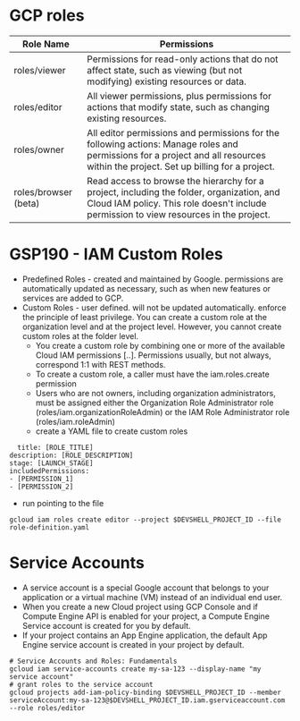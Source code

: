 # GCP roles
Role Name | Permissions
---|---
roles/viewer | Permissions for read-only actions that do not affect state, such as viewing (but not modifying) existing resources or data.
roles/editor | All viewer permissions, plus permissions for actions that modify state, such as changing existing resources.
roles/owner | All editor permissions and permissions for the following actions: Manage roles and permissions for a project and all resources within the project. Set up billing for a project.
roles/browser (beta) | Read access to browse the hierarchy for a project, including the folder, organization, and Cloud IAM policy. This role doesn't include permission to view resources in the project.

# GSP190 - IAM Custom Roles

- Predefined Roles - created and maintained by Google. permissions are automatically updated as necessary, such as when new features or services are added to GCP.
- Custom Roles - user defined. will not be updated automatically. enforce the principle of least privilege. You can create a custom role at the organization level and at the project level. However, you cannot create custom roles at the folder level. 
  - You create a custom role by combining one or more of the available Cloud IAM permissions [<service>.<resource>.<verb>]. Permissions usually, but not always, correspond 1:1 with REST methods.
  - To create a custom role, a caller must have the iam.roles.create permission
  - Users who are not owners, including organization administrators, must be assigned either the Organization Role Administrator role (roles/iam.organizationRoleAdmin) or the IAM Role Administrator role (roles/iam.roleAdmin)
  - create a YAML file to create custom roles
```
  title: [ROLE_TITLE]
description: [ROLE_DESCRIPTION]
stage: [LAUNCH_STAGE]
includedPermissions:
- [PERMISSION_1]
- [PERMISSION_2]
```
  - run pointing to the file
  ```
  gcloud iam roles create editor --project $DEVSHELL_PROJECT_ID --file role-definition.yaml
  ```
# Service Accounts
- A service account is a special Google account that belongs to your application or a virtual machine (VM) instead of an individual end user. 
- When you create a new Cloud project using GCP Console and if Compute Engine API is enabled for your project, a Compute Engine Service account is created for you by default. 
- If your project contains an App Engine application, the default App Engine service account is created in your project by default.
  
```
# Service Accounts and Roles: Fundamentals
gcloud iam service-accounts create my-sa-123 --display-name "my service account"
# grant roles to the service account
gcloud projects add-iam-policy-binding $DEVSHELL_PROJECT_ID --member serviceAccount:my-sa-123@$DEVSHELL_PROJECT_ID.iam.gserviceaccount.com --role roles/editor
